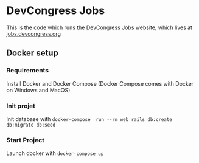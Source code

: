 # DevCongress Jobs

This is the code which runs the DevCongress Jobs website, which lives at [jobs.devcongress.org](http://jobs.devcongress.org)

## Docker setup

### Requirements

Install Docker and Docker Compose (Docker Compose comes with Docker on Windows and MacOS)

### Init projet

Init database with `docker-compose  run --rm web rails db:create db:migrate db:seed`

### Start Project

Launch docker with `docker-compose up`